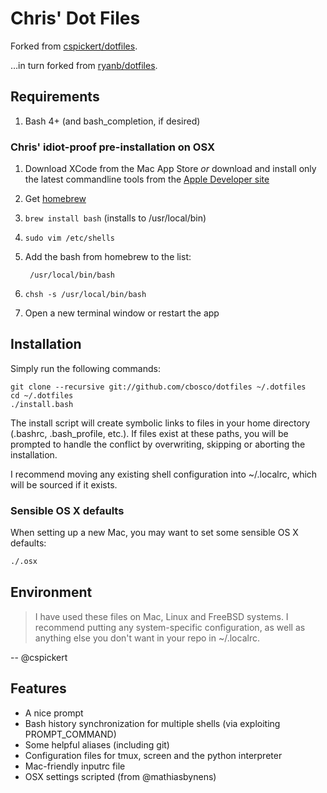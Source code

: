 Chris' Dot Files
===================
Forked from [cspickert/dotfiles](https://github.com/cspickert/dotfiles).

…in turn forked from [ryanb/dotfiles](https://github.com/ryanb/dotfiles).

Requirements
------------

1. Bash 4+ (and bash_completion, if desired)

### Chris' idiot-proof pre-installation on OSX

1. Download XCode from the Mac App Store _or_ download and install only the latest commandline tools from the [Apple Developer site](https://developer.apple.com/downloads/index.action)
2. Get [homebrew](http://mxcl.github.com/homebrew/)
3. `brew install bash` (installs to /usr/local/bin)
4. `sudo vim /etc/shells`
5. Add the bash from homebrew to the list:

		/usr/local/bin/bash
6. `chsh -s /usr/local/bin/bash`
7. Open a new terminal window or restart the app

Installation
------------

Simply run the following commands:

    git clone --recursive git://github.com/cbosco/dotfiles ~/.dotfiles
    cd ~/.dotfiles
    ./install.bash

The install script will create symbolic links to files in your home
directory (.bashrc, .bash_profile, etc.). If files exist at these
paths, you will be prompted to handle the conflict by overwriting,
skipping or aborting the installation.

I recommend moving any existing shell configuration into ~/.localrc,
which will be sourced if it exists.

### Sensible OS X defaults

When setting up a new Mac, you may want to set some sensible OS X defaults:

```bash
./.osx
```

Environment
-----------

> I have used these files on Mac, Linux and FreeBSD systems. I recommend
putting any system-specific configuration, as well as anything else
you don't want in your repo in ~/.localrc.

-- @cspickert

Features
--------

* A nice prompt
* Bash history synchronization for multiple shells (via exploiting PROMPT_COMMAND)
* Some helpful aliases (including git)
* Configuration files for tmux, screen and the python interpreter
* Mac-friendly inputrc file
* OSX settings scripted (from @mathiasbynens)
